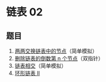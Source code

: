 # 链表 02

## 题目

1. [两两交换链表中的节点](./两两交换链表中的节点/)（简单模拟）
2. [删除链表的倒数第 n 个节点](./删除链表的倒数第n个节点/)（双指针）
3. [链表相交](./链表相交/)（简单模拟）
4. [环形链表 II](./环形链表II/)
